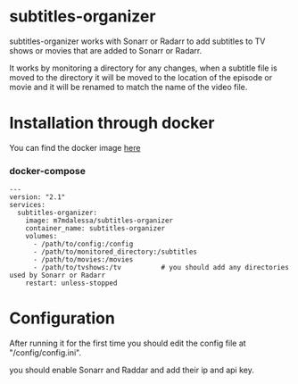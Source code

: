 # subtitles-organizer
subtitles-organizer works with Sonarr or Radarr to add subtitles to TV shows or movies that are added to Sonarr or Radarr.

It works by monitoring a directory for any changes, when a subtitle file is moved to the directory it will be moved to the location of the episode or movie and it will be renamed to match the name of the video file.

# Installation through docker
You can find the docker image [here](https://hub.docker.com/r/m7mdalessa/subtitles-organizer)

### docker-compose
```
---
version: "2.1"
services:
  subtitles-organizer:
    image: m7mdalessa/subtitles-organizer
    container_name: subtitles-organizer
    volumes:
      - /path/to/config:/config
      - /path/to/monitored_directory:/subtitles
      - /path/to/movies:/movies
      - /path/to/tvshows:/tv          # you should add any directories used by Sonarr or Radarr
    restart: unless-stopped
```

# Configuration
After running it for the first time you should edit the config file at "/config/config.ini".

you should enable Sonarr and Raddar and add their ip and api key.
